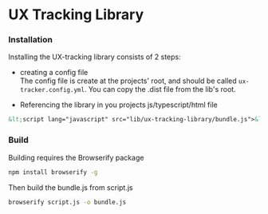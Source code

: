 # UX Tracking Library


### Installation
Installing the UX-tracking library consists of 2 steps:

* creating a config file  
The config file is create at the projects' root, and should be called `ux-tracker.config.yml`. 
You can copy the .dist file from the lib's root.

* Referencing the library in you projects js/typescript/html file  
```html
&lt;script lang="javascript" src="lib/ux-tracking-library/bundle.js">&lt;/script>
```


### Build
Building requires the Browserify package
```bash
npm install browserify -g
```

Then build the bundle.js from script.js
```bash
browserify script.js -o bundle.js
```